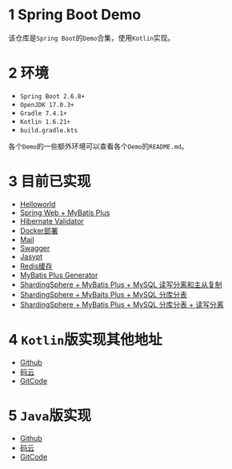 # 1 Spring Boot Demo

该仓库是`Spring Boot`的`Demo`合集，使用`Kotlin`实现。

# 2 环境

- `Spring Boot 2.6.8+`
- `OpenJDK 17.0.3+`
- `Gradle 7.4.1+`
- `Kotlin 1.6.21+`
- `build.gradle.kts`

各个`Demo`的一些额外环境可以查看各个`Demo`的`README.md`。

# 3 目前已实现

- [Helloworld](https://github.com/gkdgkdgkdgkd/SpringBootDemoKotlin/tree/main/DemoHelloworld)
- [Spring Web + MyBatis Plus](https://github.com/gkdgkdgkdgkd/SpringBootDemoKotlin/tree/main/WebWithMyBatisPlus)
- [Hibernate Validator](https://github.com/gkdgkdgkdgkd/SpringBootDemoKotlin/tree/main/HibernateValidator)
- [Docker部署](https://github.com/gkdgkdgkdgkd/SpringBootDemoKotlin/tree/main/Docker)
- [Mail](https://github.com/gkdgkdgkdgkd/SpringBootDemoKotlin/tree/main/Mail)
- [Swagger](https://github.com/gkdgkdgkdgkd/SpringBootDemoKotlin/tree/main/Swagger)
- [Jasypt](https://github.com/gkdgkdgkdgkd/SpringBootDemoKotlin/tree/main/Jasypt)
- [Redis缓存](https://github.com/2293736867/SpringBootDemoKotlin/tree/master/RedisCache)
- [MyBatis Plus Generator](https://github.com/2293736867/SpringBootDemoKotlin/tree/main/MyBatisPlusGenerator)
- [ShardingSphere + MyBatis Plus + MySQL
  读写分离和主从复制](https://github.com/2293736867/SpringBootDemoKotlin/tree/main/ShardingSphereMyBatisPlusMySQLMasterSlave)
- [ShardingSphere + MyBaits Plus + MySQL 分库分表](https://github.com/2293736867/SpringBootDemoKotlin/tree/main/ShardingSphereMyBatisPlusDataSharding)
- [ShardingSphere + MyBatis Plus + MySQL 分库分表 + 读写分离](https://github.com/2293736867/SpringBootDemoKotlin/tree/main/ShardingSphereMyBatisPlusDataShardingAndReadWriteSplitting)

# 4 `Kotlin`版实现其他地址

- [Github](https://github.com/gkdgkdgkdgkd/SpringBootDemoKotlin)
- [码云](https://gitee.com/jskdhfjksdhfjk/SpringBootDemoKotlin)
- [GitCode](https://gitcode.net/qq_27525611/SpringBootDemoKotlin)

# 5 `Java`版实现

- [Github](https://github.com/gkdgkdgkdgkd/SpringBootDemoJava)
- [码云](https://gitee.com/jskdhfjksdhfjk/SpringBootDemoJava)
- [GitCode](https://gitcode.net/qq_27525611/SpringBootDemoJava)
